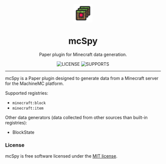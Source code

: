 <p align="center">
    <img src=".github/assets/mcSpy_light.png" width="12%" height="12%" alt="LOGO">
</p>

<h1 align="center"> mcSpy </h1>
<p align="center">Paper plugin for Minecraft data generation.</p>

<p align="center">
    <img src="https://img.shields.io/github/license/machinemc/mcspy?style=for-the-badge&color=107185" alt="LICENSE">
    <img src="https://img.shields.io/badge/supports-%201.20.6-8A2BE2?style=for-the-badge&color=0f9418" alt="SUPPORTS">
</p>

---

mcSpy is a Paper plugin designed to generate data from a Minecraft server for the MachineMC platform.

Supported registries:
* `minecraft:block`
* `minecraft:item`

Other data generators (data collected from other sources than built-in registries):
* BlockState

### License
mcSpy is free software licensed under the [MIT license](LICENSE).
